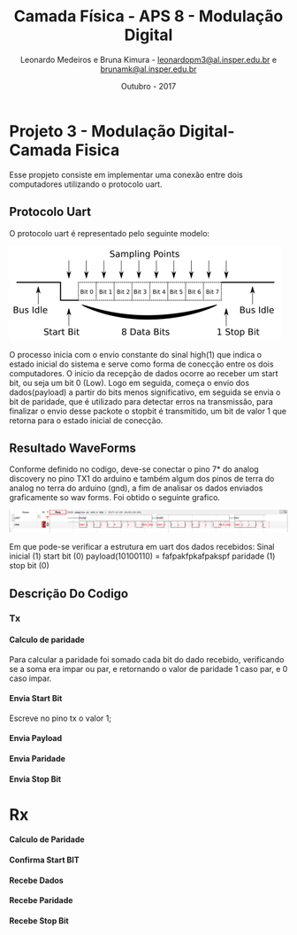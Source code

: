 ﻿---
title: Camada Física -  APS 8 - Modulação Digital
author: Leonardo Medeiros e Bruna Kimura - leonardopm3@al.insper.edu.br e brunamk@al.insper.edu.br
date: Outubro - 2017
---


# Projeto 3 - Modulação Digital- Camada Fisica
Esse propjeto consiste em implementar uma conexão entre dois computadores utilizando o protocolo uart.

## Protocolo Uart
O protocolo uart é representado pelo seguinte modelo:

![Img 1](doc/image1.png)

O processo inicia com o envio constante do sinal high(1) que indica o estado inicial do sistema e serve como forma de conecção entre os dois computadores. O inicio da recepção de dados ocorre ao receber um start bit, ou seja um bit 0 (Low). Logo em seguida, começa o envio dos dados(payload) a partir do bits menos significativo, em seguida se envia o bit de paridade, que é utilizado para detectar erros na transmissâo, para finalizar o envio desse packote o stopbit é transmitido, um bit de valor 1 que retorna para o estado inicial de conecção.

## Resultado WaveForms
Conforme definido no codigo, deve-se conectar o pino 7* do analog discovery no pino TX1 do arduino e também algum dos pinos de terra do analog no terra do arduino (gnd), a fim de analisar os dados enviados graficamente so wav forms. Foi obtido o seguinte grafico.

![Img 1](doc/image2.PNG)

Em que pode-se verificar a estrutura em uart dos dados recebidos:
Sinal inicial (1)
start bit (0)
payload(10100110)         =  fafpakfpkafpakspf
paridade (1)
stop bit (0)


## Descrição Do Codigo

### Tx
#### Calculo de paridade

Para calcular a paridade foi somado cada bit do dado recebido, verificando se a soma era impar ou par, e retornando o valor de paridade 
1 caso par, e 0 caso impar. 
	
#### Envia Start Bit

Escreve no pino tx o valor 1;
	
#### Envia Payload

#### Envia Paridade

#### Envia Stop Bit


# Rx

#### Calculo de Paridade

#### Confirma Start BIT

#### Recebe Dados

#### Recebe Paridade

#### Recebe Stop Bit  









